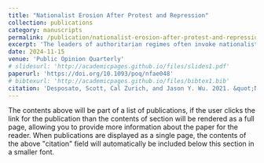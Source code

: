 ```yaml
---
title: "Nationalist Erosion After Protest and Repression"
collection: publications
category: manuscripts
permalink: /publication/nationalist-erosion-after-protest-and-repression-2024
excerpt: 'The leaders of authoritarian regimes often invoke nationalist themes to garner support from their populations. However, negative experiences with the regime may effectively inoculate individuals against nationalist campaigns, reducing the ability of the regime to sway public opinion. In this paper, we study the long-term effects of mobilization and repression on nationalist attitudes. We exploit a discontinuity in exposure to a student movement, by comparing alumni who were in college and on campus during the movement with alumni who only enrolled after the movement was suppressed. We find that alumni who were in college during the movement are substantially less nationalistic than those who enrolled shortly thereafter. Our findings are consistent across a range of specifications and show that exposure to mass mobilization and state repression is associated with lower support for nationalism. These differences are observable more than twenty-five years later, despite sustained state censorship.'
date: 2024-11-15
venue: 'Public Opinion Quarterly'
# slidesurl: 'http://academicpages.github.io/files/slides1.pdf'
paperurl: 'https://doi.org/10.1093/poq/nfae048'
# bibtexurl: 'http://academicpages.github.io/files/bibtex1.bib'
citation: 'Desposato, Scott, Cal Zurich, and Jason Y. Wu. 2021. &quot;Nationalist Erosion After Protest and Repression.&quot; <i>Public Opinion Quarterly</i>. 88 (3): 886-908.'
---
```

The contents above will be part of a list of publications, if the user clicks the link for the publication than the contents of section will be rendered as a full page, allowing you to provide more information about the paper for the reader. When publications are displayed as a single page, the contents of the above "citation" field will automatically be included below this section in a smaller font.
